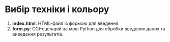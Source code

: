 # Вибір техніки і кольору

1. **index.html**: HTML-файл із формою для введення.
2. **form.py**: CGI-сценарій на мові Python для обробки введених даних та виведення результатів.
